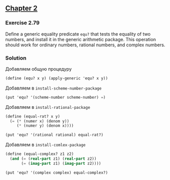 ## [Chapter 2](../index.md#2-Building-Abstractions-with-Data)

### Exercise 2.79

Define a generic equality predicate `equ?` that tests the equality of two numbers, and install it in the generic arithmetic package. This operation should work for ordinary numbers, rational numbers, and complex numbers.

### Solution

Добавляем общую процедуру

```scheme
(define (equ? x y) (apply-generic 'equ? x y))
```

Добавляем в `install-scheme-number-package`

```scheme
(put 'equ? '(scheme-number scheme-number) =)
```

Добавляем в `install-rational-package`

```scheme
(define (equal-rat? x y)
  (= (* (numer x) (denom y))
     (* (numer y) (denom x))))

(put 'equ? '(rational rational) equal-rat?)
```

Добавляем в `install-comlex-package`

```scheme
(define (equal-complex? z1 z2)
  (and (= (real-part z1) (real-part z2))
       (= (imag-part z1) (imag-part z2))))

(put 'equ? '(complex complex) equal-complex?)
```

